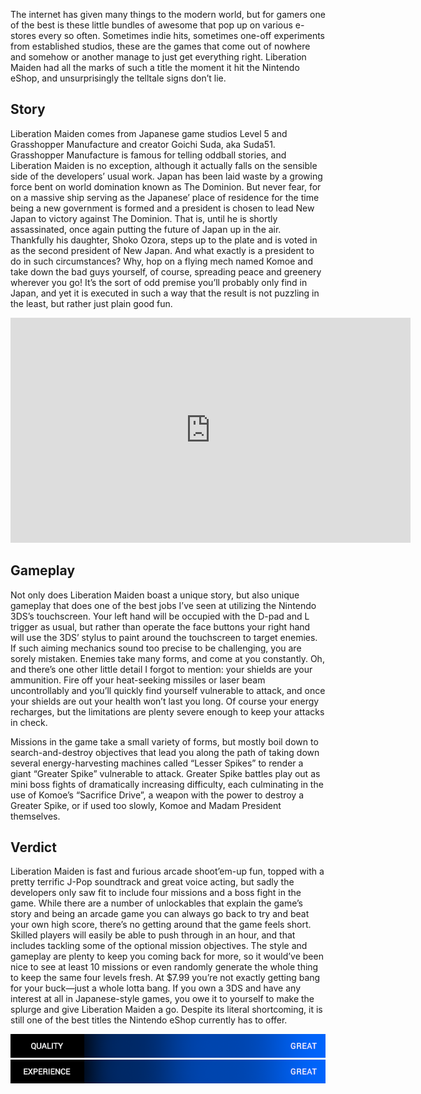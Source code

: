 <!--t Liberation Maiden for Nintendo 3DS – Amazing Absurdity (Review) t-->
<!--tag 2014,archive,gaming,reviews,thinkboxly tag-->
<!--image /content/images/liberation-maiden-for-nintendo-3ds/Liberation-Maiden-Splash-Image1-1024x576.jpg image-->
  
The internet has given many things to the modern world, but for gamers one of the best is these little bundles of awesome that pop up on various e-stores every so often. Sometimes indie hits, sometimes one-off experiments from established studios, these are the games that come out of nowhere and somehow or another manage to just get everything right. Liberation Maiden had all the marks of such a title the moment it hit the Nintendo eShop, and unsurprisingly the telltale signs don’t lie.  
  

## Story

  
Liberation Maiden comes from Japanese game studios Level 5 and Grasshopper Manufacture and creator Goichi Suda, aka Suda51. Grasshopper Manufacture is famous for telling oddball stories, and Liberation Maiden is no exception, although it actually falls on the sensible side of the developers’ usual work. Japan has been laid waste by a growing force bent on world domination known as The Dominion. But never fear, for on a massive ship serving as the Japanese’ place of residence for the time being a new government is formed and a president is chosen to lead New Japan to victory against The Dominion. That is, until he is shortly assassinated, once again putting the future of Japan up in the air. Thankfully his daughter, Shoko Ozora, steps up to the plate and is voted in as the second president of New Japan. And what exactly is a president to do in such circumstances? Why, hop on a flying mech named Komoe and take down the bad guys yourself, of course, spreading peace and greenery wherever you go! It’s the sort of odd premise you’ll probably only find in Japan, and yet it is executed in such a way that the result is not puzzling in the least, but rather just plain good fun.  
  

<iframe width="640" height="360" src="https://www.youtube.com/embed/miWIxJJkLkI?rel=0" frameborder="0" allowfullscreen></iframe>

  
  

## Gameplay

  
Not only does Liberation Maiden boast a unique story, but also unique gameplay that does one of the best jobs I’ve seen at utilizing the Nintendo 3DS’s touchscreen. Your left hand will be occupied with the D-pad and L trigger as usual, but rather than operate the face buttons your right hand will use the 3DS’ stylus to paint around the touchscreen to target enemies. If such aiming mechanics sound too precise to be challenging, you are sorely mistaken. Enemies take many forms, and come at you constantly. Oh, and there’s one other little detail I forgot to mention: your shields are your ammunition. Fire off your heat-seeking missiles or laser beam uncontrollably and you’ll quickly find yourself vulnerable to attack, and once your shields are out your health won’t last you long. Of course your energy recharges, but the limitations are plenty severe enough to keep your attacks in check.  
  
Missions in the game take a small variety of forms, but mostly boil down to search-and-destroy objectives that lead you along the path of taking down several energy-harvesting machines called “Lesser Spikes” to render a giant “Greater Spike” vulnerable to attack. Greater Spike battles play out as mini boss fights of dramatically increasing difficulty, each culminating in the use of Komoe’s “Sacrifice Drive”, a weapon with the power to destroy a Greater Spike, or if used too slowly, Komoe and Madam President themselves.  
  

## Verdict

  
Liberation Maiden is fast and furious arcade shoot’em-up fun, topped with a pretty terrific J-Pop soundtrack and great voice acting, but sadly the developers only saw fit to include four missions and a boss fight in the game. While there are a number of unlockables that explain the game’s story and being an arcade game you can always go back to try and beat your own high score, there’s no getting around that the game feels short. Skilled players will easily be able to push through in an hour, and that includes tackling some of the optional mission objectives. The style and gameplay are plenty to keep you coming back for more, so it would’ve been nice to see at least 10 missions or even randomly generate the whole thing to keep the same four levels fresh. At $7.99 you’re not exactly getting bang for your buck—just a whole lotta bang. If you own a 3DS and have any interest at all in Japanese-style games, you owe it to yourself to make the splurge and give Liberation Maiden a go. Despite its literal shortcoming, it is still one of the best titles the Nintendo eShop currently has to offer.  
  
![](/content/images/liberation-maiden-for-nintendo-3ds/scorebar-q-great.png)  
![](/content/images/liberation-maiden-for-nintendo-3ds/scorebar-x-great.png)
